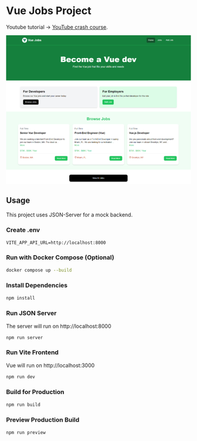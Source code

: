 # Vue Jobs Project

Youtube tutorial -> [YouTube crash course](https://www.youtube.com/watch?v=VeNfHj6MhgA).

<img src="public/screen.png" />

## Usage

This project uses JSON-Server for a mock backend.

### Create .env
```env
VITE_APP_API_URL=http://localhost:8000
```

### Run with Docker Compose (Optional)
```bash
docker compose up --build
```

### Install Dependencies

```bash
npm install
```

### Run JSON Server

The server will run on http://localhost:8000

```bash
npm run server
```

### Run Vite Frontend

Vue will run on http://localhost:3000

```bash
npm run dev
```

### Build for Production

```bash
npm run build
```

### Preview Production Build

```bash
npm run preview
```

